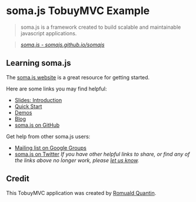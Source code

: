 # soma.js TobuyMVC Example

> soma.js is a framework created to build scalable and maintainable javascript applications.

> _[soma.js - somajs.github.io/somajs](http://somajs.github.io/somajs)_


## Learning soma.js

The [soma.js website](http://somajs.github.io/somajs) is a great resource for getting started.

Here are some links you may find helpful:

* [Slides: Introduction](http://somajs.github.io/somajs/#/1)
* [Quick Start](http://somajs.github.io/somajs/site/#quick-start)
* [Demos](http://somajs.github.io/somajs/site/#demos)
* [Blog](http://www.soundstep.com/blog)
* [soma.js on GitHub](https://github.com/somajs/somajs)

Get help from other soma.js users:

* [Mailing list on Google Groups](https://groups.google.com/forum/#!forum/somajs)
* [soma.js on Twitter](http://twitter.com/soundstep)
_If you have other helpful links to share, or find any of the links above no longer work, please [let us know](https://github.com/tastejs/tobuymvc/issues)._


## Credit

This TobuyMVC application was created by [Romuald Quantin](http://soundstep.com).
